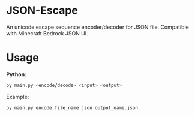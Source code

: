 # JSON-Escape
An unicode escape sequence encoder/decoder for JSON file. Compatible with Minecraft Bedrock JSON UI.

# Usage

**Python:**

```bash
py main.py <encode/decode> <input> <output>
```

Example:

```bash
py main.py encode file_name.json output_name.json
```
